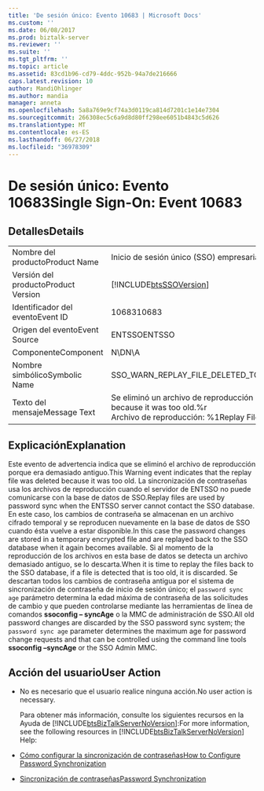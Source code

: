```yaml
---
title: 'De sesión único: Evento 10683 | Microsoft Docs'
ms.custom: ''
ms.date: 06/08/2017
ms.prod: biztalk-server
ms.reviewer: ''
ms.suite: ''
ms.tgt_pltfrm: ''
ms.topic: article
ms.assetid: 83cd1b96-cd79-4ddc-952b-94a7de216666
caps.latest.revision: 10
author: MandiOhlinger
ms.author: mandia
manager: anneta
ms.openlocfilehash: 5a8a769e9cf74a3d0119ca814d7201c1e14e7304
ms.sourcegitcommit: 266308ec5c6a9d8d80ff298ee6051b4843c5d626
ms.translationtype: MT
ms.contentlocale: es-ES
ms.lasthandoff: 06/27/2018
ms.locfileid: "36978309"
---
```

# <a name="single-sign-on-event-10683"></a><span data-ttu-id="da2ce-102">De sesión único: Evento 10683</span><span class="sxs-lookup"><span data-stu-id="da2ce-102">Single Sign-On: Event 10683</span></span>
## <a name="details"></a><span data-ttu-id="da2ce-103">Detalles</span><span class="sxs-lookup"><span data-stu-id="da2ce-103">Details</span></span>  

|                 |                                                                          |
|-----------------|--------------------------------------------------------------------------|
|  <span data-ttu-id="da2ce-104">Nombre del producto</span><span class="sxs-lookup"><span data-stu-id="da2ce-104">Product Name</span></span>   |                        <span data-ttu-id="da2ce-105">Inicio de sesión único (SSO) empresarial</span><span class="sxs-lookup"><span data-stu-id="da2ce-105">Enterprise Single Sign-On</span></span>                         |
| <span data-ttu-id="da2ce-106">Versión del producto</span><span class="sxs-lookup"><span data-stu-id="da2ce-106">Product Version</span></span> |        [!INCLUDE[btsSSOVersion](../includes/btsssoversion-md.md)]        |
|    <span data-ttu-id="da2ce-107">Identificador del evento</span><span class="sxs-lookup"><span data-stu-id="da2ce-107">Event ID</span></span>     |                                  <span data-ttu-id="da2ce-108">10683</span><span class="sxs-lookup"><span data-stu-id="da2ce-108">10683</span></span>                                   |
|  <span data-ttu-id="da2ce-109">Origen del evento</span><span class="sxs-lookup"><span data-stu-id="da2ce-109">Event Source</span></span>   |                                  <span data-ttu-id="da2ce-110">ENTSSO</span><span class="sxs-lookup"><span data-stu-id="da2ce-110">ENTSSO</span></span>                                  |
|    <span data-ttu-id="da2ce-111">Componente</span><span class="sxs-lookup"><span data-stu-id="da2ce-111">Component</span></span>    |                                   <span data-ttu-id="da2ce-112">N\D</span><span class="sxs-lookup"><span data-stu-id="da2ce-112">N\A</span></span>                                    |
|  <span data-ttu-id="da2ce-113">Nombre simbólico</span><span class="sxs-lookup"><span data-stu-id="da2ce-113">Symbolic Name</span></span>  |                   <span data-ttu-id="da2ce-114">SSO_WARN_REPLAY_FILE_DELETED_TOO_OLD</span><span class="sxs-lookup"><span data-stu-id="da2ce-114">SSO_WARN_REPLAY_FILE_DELETED_TOO_OLD</span></span>                   |
|  <span data-ttu-id="da2ce-115">Texto del mensaje</span><span class="sxs-lookup"><span data-stu-id="da2ce-115">Message Text</span></span>   | <span data-ttu-id="da2ce-116">Se eliminó un archivo de reproducción porque era demasiado old.%r</span><span class="sxs-lookup"><span data-stu-id="da2ce-116">A replay file was deleted because it was too old.%r</span></span><br /><span data-ttu-id="da2ce-117">Archivo de reproducción: %1</span><span class="sxs-lookup"><span data-stu-id="da2ce-117">Replay File: %1</span></span> |

## <a name="explanation"></a><span data-ttu-id="da2ce-118">Explicación</span><span class="sxs-lookup"><span data-stu-id="da2ce-118">Explanation</span></span>  
 <span data-ttu-id="da2ce-119">Este evento de advertencia indica que se eliminó el archivo de reproducción porque era demasiado antiguo.</span><span class="sxs-lookup"><span data-stu-id="da2ce-119">This Warning event indicates that the replay file was deleted because it was too old.</span></span> <span data-ttu-id="da2ce-120">La sincronización de contraseñas usa los archivos de reproducción cuando el servidor de ENTSSO no puede comunicarse con la base de datos de SSO.</span><span class="sxs-lookup"><span data-stu-id="da2ce-120">Replay files are used by password sync when the ENTSSO server cannot contact the SSO database.</span></span> <span data-ttu-id="da2ce-121">En este caso, los cambios de contraseña se almacenan en un archivo cifrado temporal y se reproducen nuevamente en la base de datos de SSO cuando ésta vuelve a estar disponible.</span><span class="sxs-lookup"><span data-stu-id="da2ce-121">In this case the password changes are stored in a temporary encrypted file and are replayed back to the SSO database when it again becomes available.</span></span> <span data-ttu-id="da2ce-122">Si al momento de la reproducción de los archivos en esta base de datos se detecta un archivo demasiado antiguo, se lo descarta.</span><span class="sxs-lookup"><span data-stu-id="da2ce-122">When it is time to replay the files back to the SSO database, if a file is detected that is too old, it is discarded.</span></span> <span data-ttu-id="da2ce-123">Se descartan todos los cambios de contraseña antigua por el sistema de sincronización de contraseña de inicio de sesión único; el `password sync age` parámetro determina la edad máxima de contraseña de las solicitudes de cambio y que pueden controlarse mediante las herramientas de línea de comandos **ssoconfig – syncAge** o la MMC de administración de SSO.</span><span class="sxs-lookup"><span data-stu-id="da2ce-123">All old password changes are discarded by the SSO password sync system; the `password sync age` parameter determines the maximum age for password change requests and that can be controlled using the command line tools **ssoconfig –syncAge** or the SSO Admin MMC.</span></span>  

## <a name="user-action"></a><span data-ttu-id="da2ce-124">Acción del usuario</span><span class="sxs-lookup"><span data-stu-id="da2ce-124">User Action</span></span>  

- <span data-ttu-id="da2ce-125">No es necesario que el usuario realice ninguna acción.</span><span class="sxs-lookup"><span data-stu-id="da2ce-125">No user action is necessary.</span></span>  

  <span data-ttu-id="da2ce-126">Para obtener más información, consulte los siguientes recursos en la Ayuda de [!INCLUDE[btsBizTalkServerNoVersion](../includes/btsbiztalkservernoversion-md.md)]:</span><span class="sxs-lookup"><span data-stu-id="da2ce-126">For more information, see the following resources in [!INCLUDE[btsBizTalkServerNoVersion](../includes/btsbiztalkservernoversion-md.md)] Help:</span></span>  

- [<span data-ttu-id="da2ce-127">Cómo configurar la sincronización de contraseñas</span><span class="sxs-lookup"><span data-stu-id="da2ce-127">How to Configure Password Synchronization</span></span>](../core/how-to-configure-password-synchronization.md)  

- [<span data-ttu-id="da2ce-128">Sincronización de contraseñas</span><span class="sxs-lookup"><span data-stu-id="da2ce-128">Password Synchronization</span></span>](../core/password-synchronization2.md)
